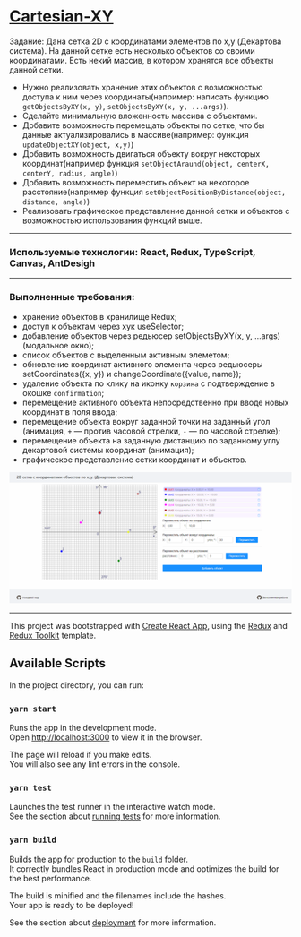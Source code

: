 # [Cartesian-XY](https://cartesian-xy.netlify.app)

Задание:
Дана сетка 2D с координатами элементов по x,y (Декартова система). На данной сетке есть несколько объектов со своими координатами. Есть некий массив, в котором хранятся все объекты данной сетки.

- Нужно реализовать хранение этих объектов с возможностью доступа к ним через координаты(например: написать функцию `getObjectsByXY(x, y)`, `setObjectsByXY(x, y, ...args)`).
- Сделайте минимальную вложенность массива с объектами.
- Добавите возможность перемещать объекты по сетке, что бы данные актуализировались в массиве(например: функция `updateObjectXY(object, x,y)`)
- Добавить возможность двигаться объекту вокруг некоторых координат(например функция `setObjectAraund(object, centerX, centerY, radius, angle)`)
- Добавить возможность переместить объект на некоторое расстояние(например функция `setObjectPositionByDistance(object, distance, angle)`)
- Реализовать графическое представление данной сетки и объектов с возможностью использования функций выше.

---

### Используемые технологии: React, Redux, TypeScript, Canvas, AntDesigh

---

### Выполненные требования:

- хранение объектов в хранилище Redux;
- доступ к объектам через хук useSelector;
- добавление объектов через редьюсер setObjectsByXY(x, y, ...args)  (модальное окно);
- список объектов с выделенным активным элеметом;
- обновление координат активного элемента через редьюсеры setCoordinates({x, y}) и changeCoordinate({value, name});
- удаление объекта по клику на иконку `корзина` c подтверждение в окошке `confirmation`;
- перемещение активного объекта непосредственно при вводе новых координат в поля ввода;
- перемещение объекта вокруг заданной точки на заданный угол (анимация, `+` — против часовой стрелки, `-` — по часовой стрелке);
- перемещение объекта на заданную дистанцию по заданному углу декартовой системы координат (анимация);
- графическое представление сетки координат и объектов.

![Графическое представление](https://raw.githubusercontent.com/alexeikravchuk/task1/master/screen-decription.PNG)

---

This project was bootstrapped with [Create React App](https://github.com/facebook/create-react-app), using the [Redux](https://redux.js.org/) and [Redux Toolkit](https://redux-toolkit.js.org/) template.

## Available Scripts

In the project directory, you can run:

### `yarn start`

Runs the app in the development mode.<br />
Open [http://localhost:3000](http://localhost:3000) to view it in the browser.

The page will reload if you make edits.<br />
You will also see any lint errors in the console.

### `yarn test`

Launches the test runner in the interactive watch mode.<br />
See the section about [running tests](https://facebook.github.io/create-react-app/docs/running-tests) for more information.

### `yarn build`

Builds the app for production to the `build` folder.<br />
It correctly bundles React in production mode and optimizes the build for the best performance.

The build is minified and the filenames include the hashes.<br />
Your app is ready to be deployed!

See the section about [deployment](https://facebook.github.io/create-react-app/docs/deployment) for more information.

